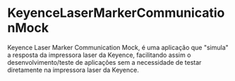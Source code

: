 # KeyenceLaserMarkerCommunicationMock
Keyence Laser Marker Communication Mock, é uma aplicação que "simula" a resposta da impressora laser da Keyence, facilitando assim o desenvolvimento/teste de aplicações sem a necessidade de testar diretamente na impressora laser da Keyence.
